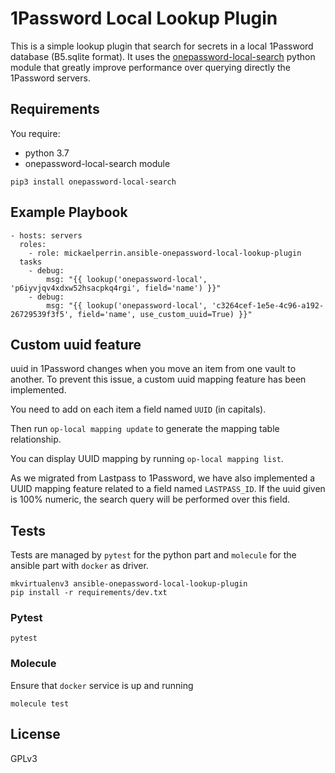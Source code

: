 1Password Local Lookup Plugin
=========

This is a simple lookup plugin that search for secrets in a local 1Password database (B5.sqlite format). 
It uses the [onepassword-local-search](https://github.com/mickaelperrin/onepassword-local-search) python module that 
greatly improve performance over querying directly the 1Password servers.

Requirements
------------

You require:
- python 3.7
- onepassword-local-search module

```
pip3 install onepassword-local-search
```

Example Playbook
----------------

    - hosts: servers
      roles:
        - role: mickaelperrin.ansible-onepassword-local-lookup-plugin
      tasks
        - debug:
            msg: "{{ lookup('onepassword-local', 'p6iyvjqv4xdxw52hsacpkq4rgi', field='name') }}"
        - debug:
            msg: "{{ lookup('onepassword-local', 'c3264cef-1e5e-4c96-a192-26729539f3f5', field='name', use_custom_uuid=True) }}"

Custom uuid feature
-------------------

uuid in 1Password changes when you move an item from one vault to another. To prevent this issue, a custom uuid mapping feature has been implemented.

You need to add on each item a field named `UUID` (in capitals).

Then run `op-local mapping update` to generate the mapping table relationship.

You can display UUID mapping by running `op-local mapping list`.

As we migrated from Lastpass to 1Password, we have also implemented a UUID mapping feature
related to a field named `LASTPASS_ID`. If the uuid given is 100% numeric, the search query will be performed over this field.


Tests
-----

Tests are managed by `pytest` for the python part and `molecule` for the ansible part with `docker` as driver.

```
mkvirtualenv3 ansible-onepassword-local-lookup-plugin
pip install -r requirements/dev.txt
```

### Pytest

```
pytest
``` 

### Molecule

Ensure that `docker` service is up and running

```
molecule test
``` 

License
-------

GPLv3

